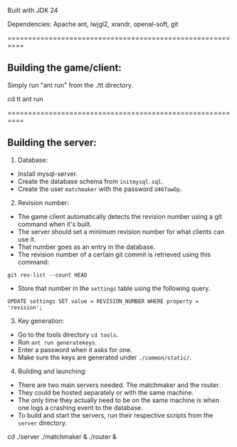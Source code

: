 Built with JDK 24

Dependencies: Apache ant, lwjgl2, xrandr, openal-soft, git

==========================================================

Building the game/client:
-------------------------

Simply run "ant run" from the ./tt directory.

cd tt
ant run

==========================================================

Building the server:
--------------------

1. Database:

- Install mysql-server.
- Create the database schema from `initmysql.sql`.
- Create the user `matchmaker` with the password `U46TawOp`.

2. Revision number:

- The game client automatically detects the revision number using a git command when it's built.
- The server should set a minimum revision number for what clients can use it.
- That number goes as an entry in the database.
- The revision number of a certain git commit is retrieved using this command:

`git rev-list --count HEAD`

- Store that number in the `settings` table using the following query.

`UPDATE settings SET value = REVISION_NUMBER WHERE property = 'revision';`

3. Key generation:

- Go to the tools directory `cd tools`.
- Run `ant run generatekeys`.
- Enter a password when it asks for one.
- Make sure the keys are generated under `./common/static/`.

4. Building and launching:

- There are two main servers needed. The matchmaker and the router.
- They could be hosted separately or with the same machine.
- The only time they actually need to be on the same machine is when one logs a crashing event to the database.
- To build and start the servers, run their respective scripts from the `server` directory.

cd ./server
./matchmaker &
./router &

